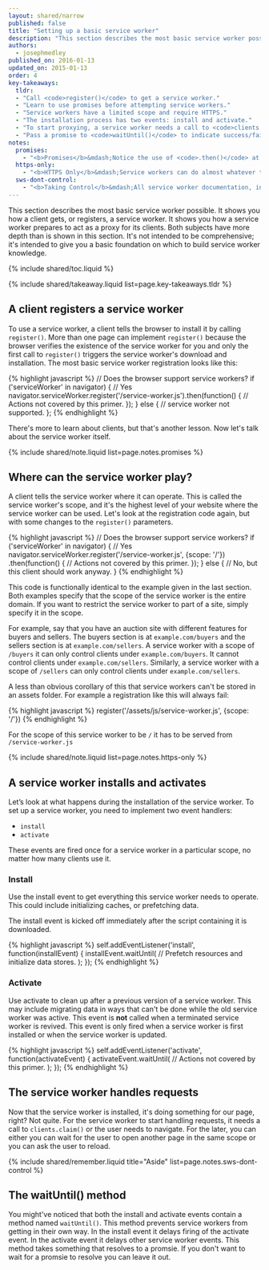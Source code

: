 ```yaml
---
layout: shared/narrow
published: false
title: "Setting up a basic service worker"
description: "This section describes the most basic service worker possible. It shows you how a client gets, or registers, a service worker. It shows you how a service worker prepares to act as a proxy for its clients. Both subjects have more depth than is shown in this section. It's not intended to be comprehensive; it's intended to give you a basic foundation on which to build service worker knowledge."
authors:
  - josephmedley
published_on: 2016-01-13
updated_on: 2015-01-13
order: 4
key-takeaways:
  tldr:   
  - "Call <code>register()</code> to get a service worker." 
  - "Learn to use promises before attempting service workers."
  - "Service workers have a limited scope and require HTTPS."
  - "The installation process has two events: install and activate."
  - "To start proxying, a service worker needs a call to <code>clients.claim()</code> or the user needs to navigation."
  - "Pass a promise to <code>waitUntil()</code> to indicate success/failure of asynchronous tasks."
notes:
  promises:
    - "<b>Promises</b>&mdash;Notice the use of <code>.then()</code> at the end of the <code>register()</code> function. This is an example of an ECMAScript 2015 construct called a <a href='http://www.html5rocks.com/en/tutorials/es6/promises/'>promise</a>. Service workers make heavy use of promises. If you've never used promises before, you should familiarize yourself with them before trying to implement a service worker."
  https-only:
    - "<b>HTTPS Only</b>&mdash;Service workers can do almost whatever they want to HTTPS requests and responses. Since this would make them targets for man-in-the-middle attacks, they must be served over HTTPS. localhost is exempt from the HTTPS only rule, simplifying development and testing."
  sws-dont-control:
    - "<b>Taking Control</b>&mdash;All service worker documentation, including [the specification](http://www.w3.org/TR/service-workers/) refers to a service worker 'controlling' a page. But as we saw earlier, a service worker can't change a page's DOM. Neither can it initiate actions on its own. It's often useful to think of a service worker as ready to proxy rather than controlling."
---
```


<p class="intro">
  This section describes the most basic service worker possible. It shows you 
  how a client gets, or registers, a service worker. It shows you how a service 
  worker prepares to act as a proxy for its clients. Both subjects have more 
  depth than is shown in this section. It's not intended to be comprehensive; 
  it's intended to give you a basic foundation on which to build service worker 
  knowledge.
</p>

{% include shared/toc.liquid %}

{% include shared/takeaway.liquid list=page.key-takeaways.tldr %}

## A client registers a service worker

To use a service worker, a client tells the browser to install it by calling
`register()`. More than one page can implement `register()` because the
browser verifies the existence of the service worker for you and only the first
call to `register()` triggers the service worker's download and installation. 
The most basic service worker registration looks like this:

{% highlight javascript %}
// Does the browser support service workers?
if ('serviceWorker' in navigator) {
  // Yes
  navigator.serviceWorker.register('/service-worker.js').then(function() {
    // Actions not covered by this primer.
  });
} else {
  // service worker not supported.
};
{% endhighlight %}

There's more to learn about clients, but that's another lesson. Now let's 
talk about the service worker itself.

{% include shared/note.liquid list=page.notes.promises %}

## Where can the service worker play?

A client tells the service worker where it can operate. This is called the
service worker's scope, and it's the highest level of your website where the
service worker can be used. Let's look at the registration code again, but with
some changes to the `register()` parameters.

{% highlight javascript %}
// Does the browser support service workers?
if ('serviceWorker' in navigator) {
  // Yes
  navigator.serviceWorker.register('/service-worker.js', {scope: '/'})
    .then(function() {
    // Actions not covered by this primer.
  });
} else {
  // No, but this client should work anyway.
}
{% endhighlight %}

This code is functionally identical to the example given in the last section. 
Both examples specify that the scope of the service worker is the entire domain. 
If you want to restrict the service worker to part of a site, simply specify it 
in the scope. 

For example, say that you have an auction site with different features for
buyers  and sellers. The buyers section is at `example.com/buyers` and the
sellers section  is at `example.com/sellers`. A service worker with a scope of
`/buyers` it can only control clients under `example.com/buyers`. It cannot control
clients under  `example.com/sellers`. Similarly, a service worker with a scope
of `/sellers` can  only control clients under `example.com/sellers`.

A less than obvious corollary of this that service workers can't be stored in 
an assets folder. For example a registration like this will always fail:

{% highlight javascript %}
register('/assets/js/service-worker.js', {scope: '/'})
{% endhighlight %}

For the scope of this service worker to be `/` it has to be served from 
`/service-worker.js`

{% include shared/note.liquid list=page.notes.https-only %}

## A service worker installs and activates

Let’s look at what happens during the installation of the service worker. To set 
up a service worker, you need to implement two event handlers:

* `install`
* `activate`

These events are fired once for a service worker in a particular scope, no matter 
how many clients use it.

### Install

Use the install event to get everything this service worker needs to operate.
This could include initializing caches, or prefetching data.

The install event is kicked off immediately after the script containing it is
downloaded.

{% highlight javascript %}
self.addEventListener('install', function(installEvent) {
  installEvent.waitUntil(
    // Prefetch resources and initialize data stores.
  );
});
{% endhighlight %}

### Activate

Use activate to clean up after a previous version of a service worker. This may
include migrating data in ways that can't be done while the old service worker
was active. This event is **not** called when a terminated service worker is
revived. This event is only fired when a service worker is first installed or 
when the service worker is updated.

{% highlight javascript %}
self.addEventListener('activate', function(activateEvent) {
  activateEvent.waitUntil(
    // Actions not covered by this primer.
  );
});
{% endhighlight %}

## The service worker handles requests

Now that the service worker is installed, it's doing something for our page,
right? Not quite. For the service worker to start handling requests, it 
needs a call to <code>clients.claim()</code> or the user needs to navigate. 
For the later, you can either you can wait for the user to open another page 
in the same scope or you can ask the user to reload.

{% include shared/remember.liquid title="Aside" list=page.notes.sws-dont-control %}

## The waitUntil() method

You might've noticed that both the install and activate events contain a method
named `waitUntil()`. This method prevents service workers from getting in their
own way. In the install event it delays firing of the activate event. In the
activate event it delays other service worker events. This method takes something
that resolves to a promsie. If you don't want to wait for a promsie to resolve
you can leave it out.
